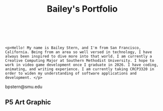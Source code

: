 
<body>
  <header>
    <h1>Bailey's Portfolio</h1>
  </header>

<br>
<br>


    <p>Hello! My name is Bailey Stern, and I'm from San Francisco, California. Being from an area so well versed in technology, I have always been inspired to dive more into that world. I am currently a Creative Computing Major at Southern Methodist University. I hope to work in video game development once I graduate in 2026. I have coding, animating, and writing experience. I am currently taking CRCP3320 in order to widen my understanding of software applications and development. </p>

  <footer>
    <p>bpstern@smu.edu</p>
  </footer>
</body>

<h2>P5 Art Graphic</h2>
<script>
  
let headColor, neckColor, hairColor, hairClipColor, eyebrowColor, eyeColor, pupilColor, noseColor, mouthColor, teethColor;

function setup() {
createCanvas(600, 600); 
background(209, 250, 250);
headColor = color(238, 198, 181);
neckColor = color(238, 198, 181);
hairColor = color(249, 209, 116);
hairClipColor = color(238, 166, 235);
eyebrowColor = color(87, 60, 14);
eyeColor = color(255);
pupilColor = color(0);
noseColor = color(238, 198, 181);
mouthColor = color(209, 92, 115);
teethColor = color(255);
}

function mouseClicked() {
headColor = color(random(255), random(255), random(255));
neckColor = color(random(255), random(255), random(255));
hairColor = color(random(255), random(255), random(255));
hairClipColor = color(random(255), random(255), random(255));
eyebrowColor = color(random(255), random(255), random(255));
eyeColor = color(random(255), random(255), random(255));
pupilColor = color(random(255), random(255), random(255));
noseColor = color(random(255), random(255), random(255));
mouthColor = color(random(255), random(255), random(255));
teethColor = color(random(255), random(255), random(255));
}

function draw() {
background(209, 250, 250); // Reset background
fill(headColor);
noStroke();
circle(300, 300, 400);
fill(neckColor);
rect(222, 469, 150, 100);
fill(hairColor);
noStroke();
ellipse(300, 150, 400, 150);
ellipse(100, 400, 150, 500);
ellipse(500, 400, 150, 500);
fill(hairClipColor);
stroke(209, 250, 250);
triangle(140, 152, 134, 211, 73, 178);
triangle(451, 152, 463, 211, 510, 178);
fill(eyebrowColor);
stroke(255, 50, 0);
rect(330, 273, 90, 15);
rect(180, 273, 90, 15);
fill(eyeColor);
stroke(0);
circle(230, 320, 40);
circle(369, 320, 40);
fill(pupilColor);
stroke(87, 60, 14);
circle(230, 320, 20);
circle(369, 320, 20);
fill(noseColor);
triangle(300, 322, 285, 403, 315, 403);
fill(mouthColor);
noStroke();
triangle(230, 423, 300, 470, 300, 439);
triangle(360, 423, 300, 470, 300, 439);
stroke(255, 255, 255);
line(232, 425, 298, 453);
line(299, 455, 355, 426);
}
